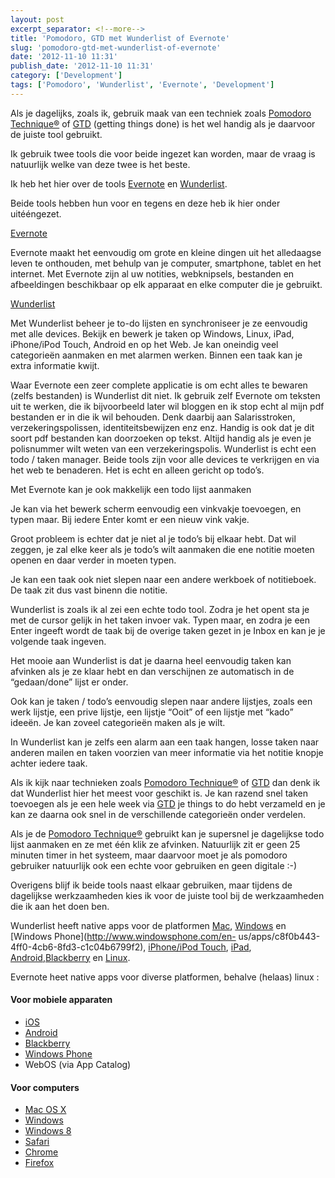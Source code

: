 ```yaml
---
layout: post
excerpt_separator: <!--more-->
title: 'Pomodoro, GTD met Wunderlist of Evernote'
slug: 'pomodoro-gtd-met-wunderlist-of-evernote'
date: '2012-11-10 11:31'
publish_date: '2012-11-10 11:31'
category: ['Development']
tags: ['Pomodoro', 'Wunderlist', 'Evernote', 'Development']
---
```

Als je dagelijks, zoals ik, gebruik maak van een techniek zoals [Pomodoro
Technique®](http://www.pomodorotechnique.com/) of
[GTD](http://www.davidco.com/) (getting things done) is het wel handig als je
daarvoor de juiste tool gebruikt.  
  
Ik gebruik twee tools die voor beide ingezet kan worden, maar de vraag is
natuurlijk welke van deze twee is het beste.  
  
Ik heb het hier over de tools [Evernote](http://evernote.com/intl/nl/) en
[Wunderlist](http://www.wunderlist.com/).

Beide tools hebben hun voor en tegens en deze heb ik hier onder uitééngezet.

[Evernote](http://evernote.com/intl/nl/)

Evernote maakt het eenvoudig om grote en kleine dingen uit het alledaagse
leven te onthouden, met behulp van je computer, smartphone, tablet en het
internet. Met Evernote zijn al uw notities, webknipsels, bestanden en
afbeeldingen beschikbaar op elk apparaat en elke computer die je gebruikt.

[Wunderlist](http://www.wunderlist.com/)

Met Wunderlist beheer je to-do lijsten en synchroniseer je ze eenvoudig met
alle devices. Bekijk en bewerk je taken op Windows, Linux, iPad, iPhone/iPod
Touch, Android en op het Web. Je kan oneindig veel categorieën aanmaken en met
alarmen werken. Binnen een taak kan je extra informatie kwijt.

Waar Evernote een zeer complete applicatie is om echt alles te bewaren (zelfs
bestanden) is Wunderlist dit niet. Ik gebruik zelf Evernote om teksten uit te
werken, die ik bijvoorbeeld later wil bloggen en ik stop echt al mijn pdf
bestanden er in die ik wil behouden. Denk daarbij aan Salarisstroken,
verzekeringspolissen, identiteitsbewijzen enz enz. Handig is ook dat je dit
soort pdf bestanden kan doorzoeken op tekst. Altijd handig als je even je
polisnummer wilt weten van een verzekeringspolis. Wunderlist is echt een todo
/ taken manager. Beide tools zijn voor alle devices te verkrijgen en via het
web te benaderen. Het is echt en alleen gericht op todo’s.

Met Evernote kan je ook makkelijk een todo lijst aanmaken

Je kan via het bewerk scherm eenvoudig een vinkvakje toevoegen, en typen maar.
Bij iedere Enter komt er een nieuw vink vakje.

Groot probleem is echter dat je niet al je todo’s bij elkaar hebt. Dat wil
zeggen, je zal elke keer als je todo’s wilt aanmaken die ene notitie moeten
openen en daar verder in moeten typen.

Je kan een taak ook niet slepen naar een andere werkboek of notitieboek. De
taak zit dus vast binenn die notitie.

Wunderlist is zoals ik al zei een echte todo tool. Zodra je het opent sta je
met de cursor gelijk in het taken invoer vak. Typen maar, en zodra je een
Enter ingeeft wordt de taak bij de overige taken gezet in je Inbox en kan je
je volgende taak ingeven.

Het mooie aan Wunderlist is dat je daarna heel eenvoudig taken kan afvinken
als je ze klaar hebt en dan verschijnen ze automatisch in de “gedaan/done”
lijst er onder.

Ook kan je taken / todo’s eenvoudig slepen naar andere lijstjes, zoals een
werk lijstje, een prive lijstje, een lijstje “Ooit” of een lijstje met “kado”
ideeën. Je kan zoveel categorieën maken als je wilt.

In Wunderlist kan je zelfs een alarm aan een taak hangen, losse taken naar
anderen mailen en taken voorzien van meer informatie via het notitie knopje
achter iedere taak.

Als ik kijk naar technieken zoals [Pomodoro
Technique®](http://www.pomodorotechnique.com/) of
[GTD](http://www.davidco.com/) dan denk ik dat Wunderlist hier het meest voor
geschikt is. Je kan razend snel taken toevoegen als je een hele week via
[GTD](http://www.davidco.com/) je things to do hebt verzameld en je kan ze
daarna ook snel in de verschillende categorieën onder verdelen.

Als je de [Pomodoro Technique®](http://www.pomodorotechnique.com/) gebruikt
kan je supersnel je dagelijkse todo lijst aanmaken en ze met één klik ze
afvinken. Natuurlijk zit er geen 25 minuten timer in het systeem, maar
daarvoor moet je als pomodoro gebruiker natuurlijk ook een echte voor
gebruiken en geen digitale :-)

Overigens blijf ik beide tools naast elkaar gebruiken, maar tijdens de
dagelijkse werkzaamheden kies ik voor de juiste tool bij de werkzaamheden die
ik aan het doen ben.  
  
Wunderlist heeft native apps voor de platformen
[Mac](http://www.6wunderkinder.com/wunderlist),
[Windows](http://www.6wunderkinder.com/wunderlist) en [Windows
Phone](http://www.windowsphone.com/en-
us/apps/c8f0b443-4ff0-4cb6-8fd3-c1c04b6799f2), [iPhone/iPod
Touch](http://itunes.apple.com/us/app/wunderlist-to-do-listen/id406644151),
[iPad](http://itunes.apple.com/us/app/wunderlist-hd/id420670429),
[Android](https://market.android.com/details?id=com.wunderkinder.wunderlistandroid),[Blackberry](http://appworld.blackberry.com/webstore/content/77189?lang=en)
en
[Linux](http://www.6wunderkinder.com/downloads/wunderlist-1.2.4-linux-64.tgz).

Evernote heet native apps voor diverse platformen, behalve (helaas) linux :

#### Voor mobiele apparaten

  * [iOS](http://itunes.apple.com/WebObjects/MZStore.woa/wa/viewSoftware?id=281796108&mt=8)
  * [Android](https://market.android.com/details?id=com.evernote)
  * [Blackberry](http://appworld.blackberry.com/webstore/content/1700)
  * [Windows Phone](http://www.windowsphone.com/en-US/apps/db21927d-f292-e011-986b-78e7d1fa76f8)
  * WebOS (via App Catalog)

#### Voor computers

  * [Mac OS X](http://evernote.com/download/get.php?file=EvernoteMacApp)
  * [Windows](http://evernote.com/download/get.php?file=Win)
  * [Windows 8](http://apps.microsoft.com/webpdp/app/evernote/5aba7f8c-318f-42aa-9590-b1fc31e5cba6)
  * [Safari](http://evernote.com/download/get.php?file=SafariExtension)
  * [Chrome](https://chrome.google.com/extensions/detail/pioclpoplcdbaefihamjohnefbikjilc#)
  * [Firefox](https://addons.mozilla.org/firefox/addon/evernote-web-clipper/)

